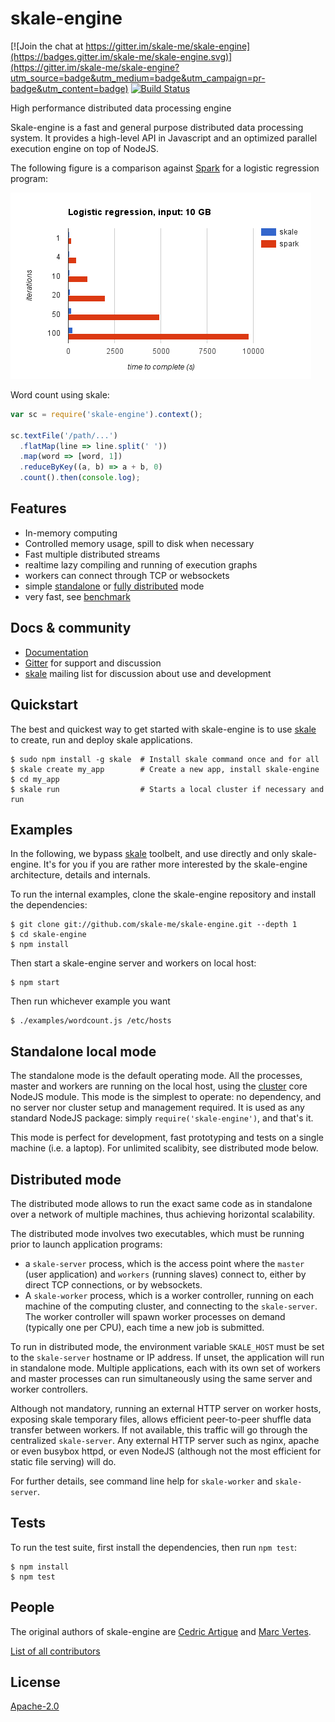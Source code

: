 # skale-engine

[![Join the chat at https://gitter.im/skale-me/skale-engine](https://badges.gitter.im/skale-me/skale-engine.svg)](https://gitter.im/skale-me/skale-engine?utm_source=badge&utm_medium=badge&utm_campaign=pr-badge&utm_content=badge)
[![Build
Status](https://travis-ci.org/skale-me/skale-engine.svg?branch=master)](https://travis-ci.org/skale-me/skale-engine)

High performance distributed data processing engine

Skale-engine is a fast and general purpose distributed data processing
system. It provides a high-level API in Javascript and an optimized
parallel execution engine on top of NodeJS.

The following figure is a comparison against [Spark](http://spark.apache.org) for a
logistic regression program:

![logreg1](benchmark/logreg-10.png)

Word count using skale:

```javascript
var sc = require('skale-engine').context();

sc.textFile('/path/...')
  .flatMap(line => line.split(' '))
  .map(word => [word, 1])
  .reduceByKey((a, b) => a + b, 0)
  .count().then(console.log);
```

## Features

* In-memory computing
* Controlled memory usage, spill to disk when necessary
* Fast multiple distributed streams
* realtime lazy compiling and running of execution graphs
* workers can connect through TCP or websockets
* simple [standalone](#standalone-local-mode) or [fully distributed](#distributed-mode) mode
* very fast, see [benchmark](benchmark/)

## Docs & community

* [Documentation](https://skale-me.github.io/skale-engine)
* [Gitter](https://gitter.im/skale-me/skale-engine) for support and
  discussion
* [skale](https://groups.google.com/forum/#!forum/skale)
  mailing list for discussion about use and development

## Quickstart

The best and quickest way to get started with skale-engine is to use
[skale](https://www.npmjs.com/package/skale) to create, run
and deploy skale applications.

	$ sudo npm install -g skale  # Install skale command once and for all
	$ skale create my_app        # Create a new app, install skale-engine
	$ cd my_app
	$ skale run                  # Starts a local cluster if necessary and run

## Examples

In the following, we bypass [skale](https://www.npmjs.com/package/skale)
toolbelt, and use directly and only skale-engine. It's for you if you are
rather more interested by the skale-engine architecture, details and internals.

To run the internal examples, clone the skale-engine repository and
install the dependencies:

	$ git clone git://github.com/skale-me/skale-engine.git --depth 1
	$ cd skale-engine
	$ npm install

Then start a skale-engine server and workers on local host:

	$ npm start

Then run whichever example you want

	$ ./examples/wordcount.js /etc/hosts

## Standalone local mode

The standalone mode is the default operating mode. All the processes,
master and workers are running on the local host, using the
[cluster](https://nodejs.org/dist/latest-v7.x/docs/api/cluster.html) core
NodeJS module. This mode is the simplest to operate: no
dependency, and no server nor cluster setup and management required.
It is used as any standard NodeJS package: simply `require('skale-engine')`,
and that's it.

This mode is perfect for development, fast prototyping and tests
on a single machine (i.e. a laptop). For unlimited scalibity, see
distributed mode below.

## Distributed mode

The distributed mode allows to run the exact same code as in standalone over
a network of multiple machines, thus achieving horizontal scalability.

The distributed mode involves two executables, which must
be running prior to launch application programs:

- a `skale-server` process, which is the access point
  where the `master` (user application) and `workers` (running
  slaves) connect to, either by direct TCP connections, or by
  websockets.
- A `skale-worker` process, which is a worker controller, running
  on each machine of the computing cluster, and connecting to
  the `skale-server`. The worker controller will spawn worker
  processes on demand (typically one per CPU), each time a
  new job is submitted.

To run in distributed mode, the environment variable `SKALE_HOST` must
be set to the `skale-server` hostname or IP address. If unset, the
application will run in standalone mode. Multiple applications, each
with its own set of workers and master processes can run simultaneously
using the same server and worker controllers.

Although not mandatory, running an external HTTP server on worker hosts, exposing
skale temporary files, allows efficient peer-to-peer shuffle data
transfer between workers. If not available, this traffic will go through
the centralized `skale-server`. Any external HTTP server
such as nginx, apache or even busybox httpd, or even NodeJS (although not the
most efficient for static file serving) will do.

For further details, see command line help for `skale-worker` and `skale-server`.

## Tests

To run the test suite, first install the dependencies, then run `npm test`:

	$ npm install
	$ npm test

## People

The original authors of skale-engine are [Cedric Artigue](https://github.com/CedricArtigue) and [Marc Vertes](https://github.com/mvertes).

[List of all
contributors](https://github.com/skale-me/skale-engine/graphs/contributors)

## License

[Apache-2.0](LICENSE)
